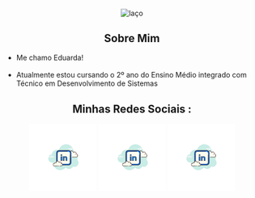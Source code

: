 



<img align="center" width="1000" src="Cópia de CUPCAKES.png" alt=""/>

<p align="center">
	<img align="center" width="200" src="https://i.pinimg.com/originals/b2/c6/28/b2c62849280c8fd2814d1b917c1345b2.gif" alt="laço"/> <h2 align="center">Sobre Mim</h2>   

<p align="center">
  <ul>
  <li>
    Me chamo Eduarda!
  </li>
  </br>
  <li>
    Atualmente estou cursando o 2º ano do Ensino Médio integrado com Técnico em 	Desenvolvimento de Sistemas
  </li>
</ul>
</p>
  <h2 align="center"> Minhas Redes Sociais :</h2>
<p align="center">
	<a href="https://github.com/sisodiya2421"><img width="133" src="linkedin.png" alt="LinkedIn"/></a>
 	<a href="https://criarmeulink.com.br/u/1744494607"><img width="133" src="linkedin.png" alt="Email"/></a>
	<a href="https://github.com/sisodiya2421"><img width="133" src="linkedin.png" alt="Ins"/></a>
	
	
</p>







</p>
